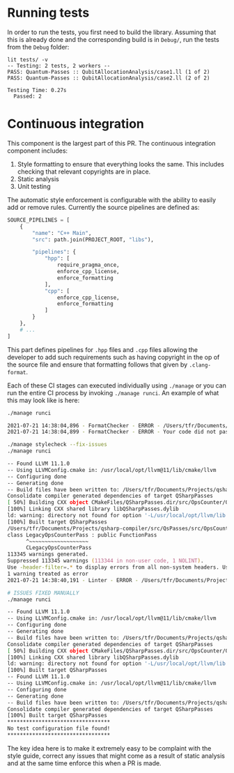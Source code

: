 # Running tests

In order to run the tests, you first need to build the library. Assuming that this is already done and the corresponding build is in `Debug/`, run the tests from the `Debug` folder:

```
lit tests/ -v
-- Testing: 2 tests, 2 workers --
PASS: Quantum-Passes :: QubitAllocationAnalysis/case1.ll (1 of 2)
PASS: Quantum-Passes :: QubitAllocationAnalysis/case2.ll (2 of 2)

Testing Time: 0.27s
  Passed: 2
```

# Continuous integration

This component is the largest part of this PR. The continuous integration component includes:

1. Style formatting to ensure that everything looks the same. This includes checking that relevant copyrights are in place.
2. Static analysis
3. Unit testing

The automatic style enforcement is configurable with the ability to easily add or remove rules. Currently the source pipelines are defined as:

```python
SOURCE_PIPELINES = [
    {
        "name": "C++ Main",
        "src": path.join(PROJECT_ROOT, "libs"),

        "pipelines": {
            "hpp": [
                require_pragma_once,
                enforce_cpp_license,
                enforce_formatting
            ],
            "cpp": [
                enforce_cpp_license,
                enforce_formatting
            ]
        }
    },
    # ...
]
```

This part defines pipelines for `.hpp` files and `.cpp` files allowing the developer to add such requirements such as having copyright in the op of the source file and ensure that formatting follows that given by `.clang-format`.

Each of these CI stages can executed individually using `./manage` or you can run the entire CI process by invoking `./manage runci`. An example of what this may look like is here:

```zsh
./manage runci

2021-07-21 14:38:04,896 - FormatChecker - ERROR - /Users/tfr/Documents/Projects/qsharp-compiler/src/QsPasses/src/OpsCounter/OpsCounter.cpp was not correctly formatted.
2021-07-21 14:38:04,899 - FormatChecker - ERROR - Your code did not pass formatting.

./manage stylecheck --fix-issues
./manage runci

-- Found LLVM 11.1.0
-- Using LLVMConfig.cmake in: /usr/local/opt/llvm@11/lib/cmake/llvm
-- Configuring done
-- Generating done
-- Build files have been written to: /Users/tfr/Documents/Projects/qsharp-compiler/src/QsPasses/Debug
Consolidate compiler generated dependencies of target QSharpPasses
[ 50%] Building CXX object CMakeFiles/QSharpPasses.dir/src/OpsCounter/OpsCounter.cpp.o
[100%] Linking CXX shared library libQSharpPasses.dylib
ld: warning: directory not found for option '-L/usr/local/opt/llvm/lib'
[100%] Built target QSharpPasses
/Users/tfr/Documents/Projects/qsharp-compiler/src/QsPasses/src/OpsCounter/OpsCounter.cpp:29:7: error: invalid case style for class 'LegacyOpsCounterPass' [readability-identifier-naming,-warnings-as-errors]
class LegacyOpsCounterPass : public FunctionPass
      ^~~~~~~~~~~~~~~~~~~~
      CLegacyOpsCounterPass
113345 warnings generated.
Suppressed 113345 warnings (113344 in non-user code, 1 NOLINT).
Use -header-filter=.* to display errors from all non-system headers. Use -system-headers to display errors from system headers as well.
1 warning treated as error
2021-07-21 14:38:40,191 - Linter - ERROR - /Users/tfr/Documents/Projects/qsharp-compiler/src/QsPasses/src/OpsCounter/OpsCounter.cpp failed static analysis

# ISSUES FIXED MANUALLY
./manage runci

-- Found LLVM 11.1.0
-- Using LLVMConfig.cmake in: /usr/local/opt/llvm@11/lib/cmake/llvm
-- Configuring done
-- Generating done
-- Build files have been written to: /Users/tfr/Documents/Projects/qsharp-compiler/src/QsPasses/Debug
Consolidate compiler generated dependencies of target QSharpPasses
[ 50%] Building CXX object CMakeFiles/QSharpPasses.dir/src/OpsCounter/OpsCounter.cpp.o
[100%] Linking CXX shared library libQSharpPasses.dylib
ld: warning: directory not found for option '-L/usr/local/opt/llvm/lib'
[100%] Built target QSharpPasses
-- Found LLVM 11.1.0
-- Using LLVMConfig.cmake in: /usr/local/opt/llvm@11/lib/cmake/llvm
-- Configuring done
-- Generating done
-- Build files have been written to: /Users/tfr/Documents/Projects/qsharp-compiler/src/QsPasses/Debug
Consolidate compiler generated dependencies of target QSharpPasses
[100%] Built target QSharpPasses
*********************************
No test configuration file found!
*********************************
```

The key idea here is to make it extremely easy to be complaint with the style guide, correct any issues that might come as a result of static analysis and at the same time enforce this when a PR is made.
